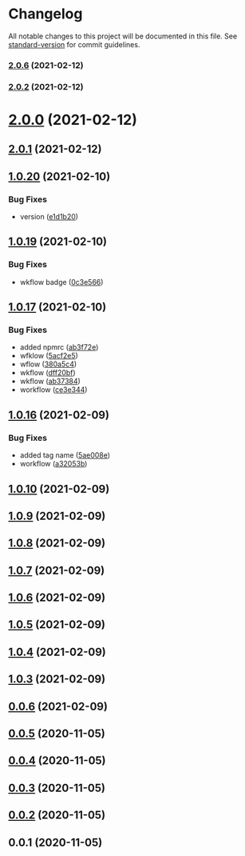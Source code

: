 # Changelog

All notable changes to this project will be documented in this file. See [standard-version](https://github.com/conventional-changelog/standard-version) for commit guidelines.

### [2.0.6](https://github.com/FullStackMaster1/fsms-angular-pubsub/compare/v2.0.2...v2.0.6) (2021-02-12)

### [2.0.2](https://github.com/FullStackMaster1/fsms-angular-pubsub/compare/v2.0.1...v2.0.2) (2021-02-12)

# [2.0.0](https://github.com/FullStackMaster1/fsms-angular-pubsub/compare/v2.0.1...v2.0.0) (2021-02-12)



## [2.0.1](https://github.com/FullStackMaster1/fsms-angular-pubsub/compare/v1.0.20...v2.0.1) (2021-02-12)



## [1.0.20](https://github.com/FullStackMaster1/fsms-angular-pubsub/compare/v1.0.19...v1.0.20) (2021-02-10)


### Bug Fixes

* version ([e1d1b20](https://github.com/FullStackMaster1/fsms-angular-pubsub/commit/e1d1b202eeead8acb219c34aac5721c5aceda5cb))



## [1.0.19](https://github.com/FullStackMaster1/fsms-angular-pubsub/compare/v1.0.17...v1.0.19) (2021-02-10)


### Bug Fixes

* wkflow badge ([0c3e566](https://github.com/FullStackMaster1/fsms-angular-pubsub/commit/0c3e566b7b91e7c5e8d2eac141f7c07db58721db))



## [1.0.17](https://github.com/FullStackMaster1/fsms-angular-pubsub/compare/v1.0.16...v1.0.17) (2021-02-10)


### Bug Fixes

* added npmrc ([ab3f72e](https://github.com/FullStackMaster1/fsms-angular-pubsub/commit/ab3f72ea376769c1761a8e35f8149c6c73adca27))
* wfklow ([5acf2e5](https://github.com/FullStackMaster1/fsms-angular-pubsub/commit/5acf2e51d4be61c07d9d7a28f51b1762f38727af))
* wflow ([380a5c4](https://github.com/FullStackMaster1/fsms-angular-pubsub/commit/380a5c4d37f37b2cfe980502b80abb1798d1b2cf))
* wkflow ([dff20bf](https://github.com/FullStackMaster1/fsms-angular-pubsub/commit/dff20bfac0d7c9828d711cf40aa2bbf408e28665))
* wkflow ([ab37384](https://github.com/FullStackMaster1/fsms-angular-pubsub/commit/ab37384e9ae2fd229355674e6ced55d7e7c9eb79))
* workflow ([ce3e344](https://github.com/FullStackMaster1/fsms-angular-pubsub/commit/ce3e344616eb5c2a541e5f8cdaf4d39ae59abf2d))



## [1.0.16](https://github.com/FullStackMaster1/fsms-angular-pubsub/compare/v1.0.10...v1.0.16) (2021-02-09)


### Bug Fixes

* added tag name ([5ae008e](https://github.com/FullStackMaster1/fsms-angular-pubsub/commit/5ae008e96fcb7a545b58a797c4e9eb31dea851dd))
* workflow ([a32053b](https://github.com/FullStackMaster1/fsms-angular-pubsub/commit/a32053b2e93ae7006a0017ea825a88c8a66efb65))



## [1.0.10](https://github.com/FullStackMaster1/fsms-angular-pubsub/compare/v1.0.9...v1.0.10) (2021-02-09)



## [1.0.9](https://github.com/FullStackMaster1/fsms-angular-pubsub/compare/v1.0.8...v1.0.9) (2021-02-09)



## [1.0.8](https://github.com/FullStackMaster1/fsms-angular-pubsub/compare/v1.0.7...v1.0.8) (2021-02-09)



## [1.0.7](https://github.com/FullStackMaster1/fsms-angular-pubsub/compare/v1.0.6...v1.0.7) (2021-02-09)



## [1.0.6](https://github.com/FullStackMaster1/fsms-angular-pubsub/compare/v1.0.5...v1.0.6) (2021-02-09)



## [1.0.5](https://github.com/FullStackMaster1/fsms-angular-pubsub/compare/v1.0.4...v1.0.5) (2021-02-09)



## [1.0.4](https://github.com/FullStackMaster1/fsms-angular-pubsub/compare/v1.0.3...v1.0.4) (2021-02-09)



## [1.0.3](https://github.com/FullStackMaster1/fsms-angular-pubsub/compare/v0.0.6...v1.0.3) (2021-02-09)



## [0.0.6](https://github.com/FullStackMaster1/fsms-angular-pubsub/compare/v0.0.5...v0.0.6) (2021-02-09)



## [0.0.5](https://github.com/FullStackMaster1/fsms-angular-pubsub/compare/v0.0.4...v0.0.5) (2020-11-05)



## [0.0.4](https://github.com/FullStackMaster1/fsms-angular-pubsub/compare/v0.0.3...v0.0.4) (2020-11-05)



## [0.0.3](https://github.com/FullStackMaster1/fsms-angular-pubsub/compare/v0.0.2...v0.0.3) (2020-11-05)



## [0.0.2](https://github.com/FullStackMaster1/fsms-angular-pubsub/compare/v0.0.1...v0.0.2) (2020-11-05)



## 0.0.1 (2020-11-05)
